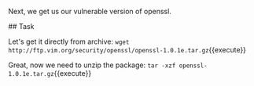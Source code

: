 Next, we get us our vulnerable version of openssl.

## Task

Let's get it directly from archive:
`wget http://ftp.vim.org/security/openssl/openssl-1.0.1e.tar.gz`{{execute}}

Great, now we need to unzip the package:
`tar -xzf openssl-1.0.1e.tar.gz`{{execute}}
